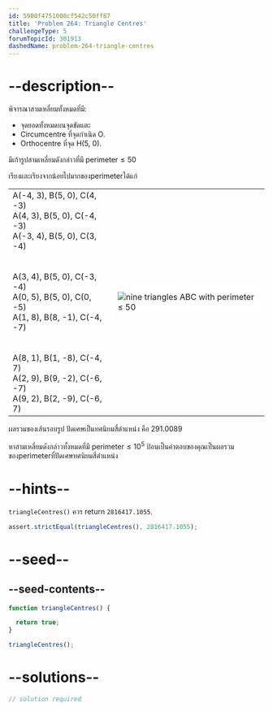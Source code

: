 ```yaml
---
id: 5900f4751000cf542c50ff87
title: 'Problem 264: Triangle Centres'
challengeType: 5
forumTopicId: 301913
dashedName: problem-264-triangle-centres
---
```


# --description--


พิจารณาสามเหลี่ยมทั้งหมดที่มี:

- จุดยอดทั้งหมดบนจุดขัดแตะ
- Circumcentre ที่จุดกำเนิด O.
- Orthocentre ที่จุด H(5, 0).

มีเก้ารูปสามเหลี่ยมดังกล่าวที่มี $\text{perimeter} ≤ 50$

เรียงและเรียงจากน้อยไปมากของperimeterได้แก่

<table>
  <tbody>
    <tr>
      <td>
A(-4, 3), B(5, 0), C(4, -3)<br>
A(4, 3), B(5, 0), C(-4, -3)<br>
A(-3, 4), B(5, 0), C(3, -4)<br>
<br><br>
A(3, 4), B(5, 0), C(-3, -4)<br>
A(0, 5), B(5, 0), C(0, -5)<br>
A(1, 8), B(8, -1), C(-4, -7)<br>
<br><br>
A(8, 1), B(1, -8), C(-4, 7)<br>
A(2, 9), B(9, -2), C(-6, -7)<br>
A(9, 2), B(2, -9), C(-6, 7)<br>
      </td>
      <td><img class="img-responsive center-block" alt="nine triangles ABC with perimeter ≤ 50" src="https://cdn.freecodecamp.org/curriculum/project-euler/triangle-centres.gif" style="background-color: white; padding: 10px;"></td>
    </tr>
  </tbody>
</table>

ผลรวมของเส้นรอบรูป ปัดเศษเป็นทศนิยมสี่ตำแหน่ง คือ 291.0089

หาสามเหลี่ยมดังกล่าวทั้งหมดที่มี $\text{perimeter} ≤ {10}^5$ ป้อนเป็นคำตอบของคุณเป็นผลรวมของperimeterที่ปัดเศษทศนิยมสี่ตำแหน่ง

# --hints--

`triangleCentres()` ควร return `2816417.1055`.

```js
assert.strictEqual(triangleCentres(), 2816417.1055);
```

# --seed--

## --seed-contents--

```js
function triangleCentres() {

  return true;
}

triangleCentres();
```

# --solutions--

```js
// solution required
```
